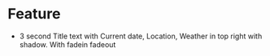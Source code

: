 # Feature
- 3 second Title text with Current date, Location, Weather in top right with shadow. With fadein fadeout